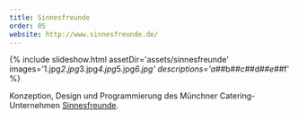 ```yaml
---
title: Sinnesfreunde
order: 05
website: http://www.sinnesfreunde.de/
---
```


{% include slideshow.html assetDir='assets/sinnesfreunde' images='1.jpg*2.jpg*3.jpg*4.jpg*5.jpg*6.jpg' descriptions='a#*#b#*#c#*#d#*#e#*#f' %}

Konzeption, Design und Programmierung des Münchner Catering-Unternehmen [Sinnesfreunde](http://www.sinnesfreunde.de/).